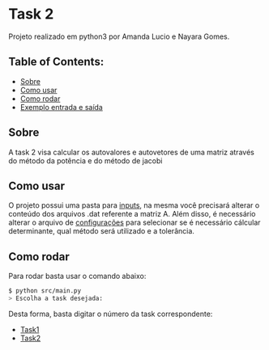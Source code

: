 ﻿# Task 2

Projeto realizado em python3 por Amanda Lucio e Nayara Gomes.

## Table of Contents:
- [Sobre](#Sobre)
- [Como usar](#Como-usar)
- [Como rodar](#Como-Rodar)
- [Exemplo entrada e saída](#Exemplo)


## Sobre

A task 2 visa calcular os autovalores e autovetores de uma matriz através do método da potência e do método de jacobi

## Como usar

O projeto possui uma pasta para [inputs](https://github.com/AmandaACLucio/Algebra-Linear-Computacional/tree/master/files/inputs), na mesma você precisará alterar o conteúdo dos arquivos .dat referente a matriz A. Além disso, é necessário alterar o arquivo de [configurações](https://github.com/AmandaACLucio/Computational_Linear_Algebra/tree/master/data/inputs/config.json) para selecionar se é necessário cálcular determinante, qual método será utilizado e a tolerância.

## Como rodar

Para rodar basta usar o comando abaixo:

```sh
$ python src/main.py
> Escolha a task desejada: 
```

Desta forma, basta digitar o número da task correspondente:

- [Task1](https://github.com/AmandaACLucio/Computational_Linear_Algebra/tree/master/src/task_1)
- [Task2](https://github.com/AmandaACLucio/Computational_Linear_Algebra/tree/master/src/task_2)